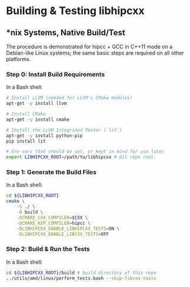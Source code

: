 <!-- MIT License
  -- 
  -- Modifications Copyright (c) 2024-2025 Advanced Micro Devices, Inc.
  -- 
  -- Permission is hereby granted, free of charge, to any person obtaining a copy
  -- of this software and associated documentation files (the "Software"), to deal
  -- in the Software without restriction, including without limitation the rights
  -- to use, copy, modify, merge, publish, distribute, sublicense, and/or sell
  -- copies of the Software, and to permit persons to whom the Software is
  -- furnished to do so, subject to the following conditions:
  -- 
  -- The above copyright notice and this permission notice shall be included in all
  -- copies or substantial portions of the Software.
  -- 
  -- THE SOFTWARE IS PROVIDED "AS IS", WITHOUT WARRANTY OF ANY KIND, EXPRESS OR
  -- IMPLIED, INCLUDING BUT NOT LIMITED TO THE WARRANTIES OF MERCHANTABILITY,
  -- FITNESS FOR A PARTICULAR PURPOSE AND NONINFRINGEMENT. IN NO EVENT SHALL THE
  -- AUTHORS OR COPYRIGHT HOLDERS BE LIABLE FOR ANY CLAIM, DAMAGES OR OTHER
  -- LIABILITY, WHETHER IN AN ACTION OF CONTRACT, TORT OR OTHERWISE, ARISING FROM,
  -- OUT OF OR IN CONNECTION WITH THE SOFTWARE OR THE USE OR OTHER DEALINGS IN THE
  -- SOFTWARE.
-->

# Building & Testing libhipcxx

## *nix Systems, Native Build/Test

The procedure is demonstrated for hipcc + GCC in C++11 mode on a Debian-like
Linux systems; the same basic steps are required on all other platforms.

### Step 0: Install Build Requirements

In a Bash shell:

```bash
# Install LLVM (needed for LLVM's CMake modules)
apt-get -y install llvm

# Install CMake
apt-get -y install cmake

# Install the LLVM Integrated Tester (`lit`)
apt-get -y install python-pip
pip install lit

# Env vars that should be set, or kept in mind for use later
export LIBHIPCXX_ROOT=/path/to/libhipcxx # Git repo root.
```

### Step 1: Generate the Build Files

In a Bash shell:

```bash
cd ${LIBHIPCXX_ROOT}
cmake \
    -S ./ \
    -B build \
    -DCMAKE_CXX_COMPILER=$CXX \
    -DCMAKE_HIP_COMPILER=hipcc \
    -DLIBHIPCXX_ENABLE_LIBHIPCXX_TESTS=ON \
    -DLIBHIPCXX_ENABLE_LIBCXX_TESTS=OFF
```

### Step 2: Build & Run the Tests

In a Bash shell:

```bash
cd ${LIBHIPCXX_ROOT}/build # build directory of this repo
../utils/amd/linux/perform_tests.bash --skip-libcxx-tests
```
